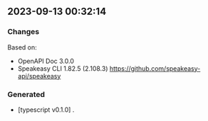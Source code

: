 

## 2023-09-13 00:32:14
### Changes
Based on:
- OpenAPI Doc 3.0.0 
- Speakeasy CLI 1.82.5 (2.108.3) https://github.com/speakeasy-api/speakeasy
### Generated
- [typescript v0.1.0] .